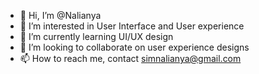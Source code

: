 - 👋 Hi, I’m @Nalianya
- 👀 I’m interested in User Interface and User experience
- 🌱 I’m currently learning UI/UX design
- 💞️ I’m looking to collaborate on user experience designs
- 📫 How to reach me, contact simnalianya@gmail.com

<!---
Nalianya/Nalianya is a ✨ special ✨ repository because its `README.md` (this file) appears on your GitHub profile.
You can click the Preview link to take a look at your changes.
--->
